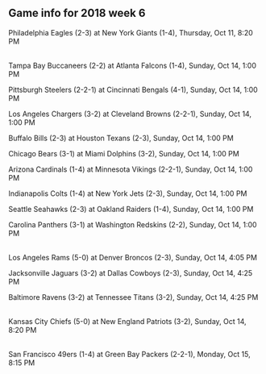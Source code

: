 ## Game info for 2018 week 6
Philadelphia Eagles (2-3) at New York Giants (1-4), Thursday, Oct 11, 8:20 PM

<br/>Tampa Bay Buccaneers (2-2) at Atlanta Falcons (1-4), Sunday, Oct 14, 1:00 PM

Pittsburgh Steelers (2-2-1) at Cincinnati Bengals (4-1), Sunday, Oct 14, 1:00 PM

Los Angeles Chargers (3-2) at Cleveland Browns (2-2-1), Sunday, Oct 14, 1:00 PM

Buffalo Bills (2-3) at Houston Texans (2-3), Sunday, Oct 14, 1:00 PM

Chicago Bears (3-1) at Miami Dolphins (3-2), Sunday, Oct 14, 1:00 PM

Arizona Cardinals (1-4) at Minnesota Vikings (2-2-1), Sunday, Oct 14, 1:00 PM

Indianapolis Colts (1-4) at New York Jets (2-3), Sunday, Oct 14, 1:00 PM

Seattle Seahawks (2-3) at Oakland Raiders (1-4), Sunday, Oct 14, 1:00 PM

Carolina Panthers (3-1) at Washington Redskins (2-2), Sunday, Oct 14, 1:00 PM

<br/>Los Angeles Rams (5-0) at Denver Broncos (2-3), Sunday, Oct 14, 4:05 PM

Jacksonville Jaguars (3-2) at Dallas Cowboys (2-3), Sunday, Oct 14, 4:25 PM

Baltimore Ravens (3-2) at Tennessee Titans (3-2), Sunday, Oct 14, 4:25 PM

<br/>Kansas City Chiefs (5-0) at New England Patriots (3-2), Sunday, Oct 14, 8:20 PM

<br/>San Francisco 49ers (1-4) at Green Bay Packers (2-2-1), Monday, Oct 15, 8:15 PM

